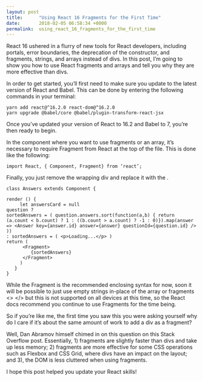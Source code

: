 ```yaml
---
layout: post
title:      "Using React 16 Fragments for the First Time"
date:       2018-02-05 06:58:34 +0000
permalink:  using_react_16_fragments_for_the_first_time
---
```



React 16 ushered in a flurry of new tools for React developers, including portals, error boundaries, the deprecation of the constructor, and fragments, strings, and arrays instead of divs. In this post, I’m going to show you how to use React fragments and arrays and tell you why they are more effective than divs.


In order to get started, you’ll first need to make sure you update to the latest version of React and Babel. This can be done by entering the following commands in your terminal:

```
yarn add react@^16.2.0 react-dom@^16.2.0
yarn upgrade @babel/core @babel/plugin-transform-react-jsx
```

Once you’ve updated your version of React to 16.2 and Babel to 7, you’re then ready to begin.

In the component where you want to use fragments or an array, it’s necessary to require Fragment from React at the top of the file. This is done like the following:

```
import React, { Component, Fragment} from ‘react’;
```

Finally, you just remove the wrapping div and replace it with the <Fragment> </Fragment>.

```
class Answers extends Component {

render () {
     let answersCard = null
question ? 
sortedAnswers = ( question.answers.sort(function(a,b) { return  (a.count < b.count) ? 1 : ((b.count > a.count) ? -1 : 0)}).map(answer => <Answer key={answer.id} answer={answer} questionId={question.id} /> )) 
: sortedAnswers = ( <p>Loading...</p> )
return (
      <Fragment>
         {sortedAnswers}
      </Fragment>
     )
   }
}
```

While the Fragment is the recommended enclosing syntax for now, soon it will be possible to just use empty strings in-place of the array or fragments <> </> but this is not supported on all devices at this time, so the React docs recommend you continue to use Fragments for the time being.

So if you’re like me, the first time you saw this you were asking yourself why do I care if it’s about the same amount of work to add a div as a fragment?

Well, Dan Abramov himself chimed in on this question on this Stack Overflow post. Essentially, 1) fragments are slightly faster than divs and take up less memory; 2) fragments are more effective for some CSS operations such as Flexbox and CSS Grid, where divs have an impact on the layout; and 3), the DOM is less cluttered when using fragments.

I hope this post helped you update your React skills!
